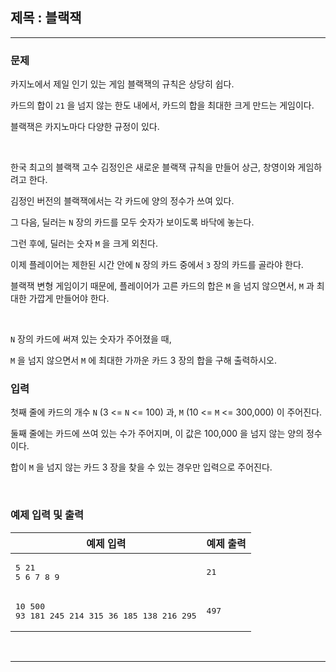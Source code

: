 ## 제목 : 블랙잭

---

### 문제

카지노에서 제일 인기 있는 게임 블랙잭의 규칙은 상당히 쉽다.

카드의 합이 `21` 을 넘지 않는 한도 내에서, 카드의 합을 최대한 크게 만드는 게임이다.

블랙잭은 카지노마다 다양한 규정이 있다.

<br/>

한국 최고의 블랙잭 고수 김정인은 새로운 블랙잭 규칙을 만들어 상근, 창영이와 게임하려고 한다.

김정인 버전의 블랙잭에서는 각 카드에 양의 정수가 쓰여 있다.

그 다음, 딜러는 `N` 장의 카드를 모두 숫자가 보이도록 바닥에 놓는다.

그런 후에, 딜러는 숫자 `M` 을 크게 외친다.

이제 플레이어는 제한된 시간 안에 `N` 장의 카드 중에서 `3` 장의 카드를 골라야 한다.

블랙잭 변형 게임이기 때문에, 플레이어가 고른 카드의 합은 `M` 을 넘지 않으면서, `M` 과 최대한 가깝게 만들어야 한다.

<br/>

`N` 장의 카드에 써져 있는 숫자가 주어졌을 때, 

`M` 을 넘지 않으면서 `M` 에 최대한 가까운 카드 3 장의 합을 구해 출력하시오.

### 입력

첫째 줄에 카드의 개수 `N` (3 <= `N` <= 100) 과, `M` (10 <= `M` <= 300,000) 이 주어진다.

둘째 줄에는 카드에 쓰여 있는 수가 주어지며, 이 값은 100,000 을 넘지 않는 양의 정수이다.

합이 `M` 을 넘지 않는 카드 3 장을 찾을 수 있는 경우만 입력으로 주어진다.

<br/>

### 예제 입력 및 출력

| 예제 입력                                                       | 예제 출력          |
|-------------------------------------------------------------|----------------|
| <pre>5 21<br/>5 6 7 8 9</pre>                               | <pre>21</pre>  |
| <pre>10 500<br/>93 181 245 214 315 36 185 138 216 295</pre> | <pre>497</pre> |

<br/>

---






